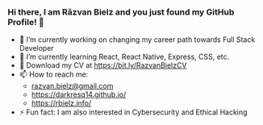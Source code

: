 ### Hi there, I am Răzvan Bielz and you just found my GitHub Profile! 👋

<!--
**darkresq14/darkresq14** is a ✨ _special_ ✨ repository because its `README.md` (this file) appears on your GitHub profile.

Here are some ideas to get you started:
- 😄 Pronouns: ...
- 👯 I’m looking to collaborate on ...
- 🤔 I’m looking for help with ...
- 💬 Ask me about ...
-->

- 🔭 I’m currently working on changing my career path towards Full Stack Developer
- 🌱 I’m currently learning React, React Native, Express, CSS, etc.
- 💬 Download my CV at https://bit.ly/RazvanBielzCV
- 📫 How to reach me: 
  - razvan.bielz@gmail.com
  - https://darkresq14.github.io/
  - https://rbielz.info/
- ⚡ Fun fact: I am also interested in Cybersecurity and Ethical Hacking
